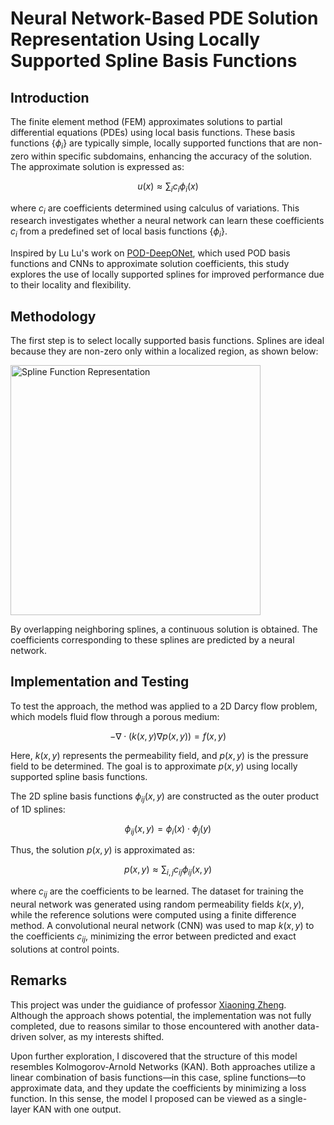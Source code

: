 # Neural Network-Based PDE Solution Representation Using Locally Supported Spline Basis Functions
## Introduction

The finite element method (FEM) approximates solutions to partial differential equations (PDEs) using local basis functions. These basis functions $\{\phi_i\}$ are typically simple, locally supported functions that are non-zero within specific subdomains, enhancing the accuracy of the solution. The approximate solution is expressed as:

$$
u(x) \approx \sum_{i} c_{i} \phi_{i}(x)
$$

where $c_i$ are coefficients determined using calculus of variations. This research investigates whether a neural network can learn these coefficients $c_i$ from a predefined set of local basis functions $\{\phi_i\}$.

Inspired by Lu Lu's work on [POD-DeepONet](https://www.sciencedirect.com/science/article/pii/S0045782522001207), which used POD basis functions and CNNs to approximate solution coefficients, this study explores the use of locally supported splines for improved performance due to their locality and flexibility.

## Methodology

The first step is to select locally supported basis functions. Splines are ideal because they are non-zero only within a localized region, as shown below:

<img src="https://github.com/user-attachments/assets/0672f421-a2b8-40d1-a47d-b1e04feb0c70" alt="Spline Function Representation" width="400" />

By overlapping neighboring splines, a continuous solution is obtained. The coefficients corresponding to these splines are predicted by a neural network.

## Implementation and Testing

To test the approach, the method was applied to a 2D Darcy flow problem, which models fluid flow through a porous medium:

$$
-\nabla \cdot \left( k(x, y) \nabla p(x, y) \right) = f(x, y)
$$

Here, $k(x, y)$ represents the permeability field, and $p(x, y)$ is the pressure field to be determined. The goal is to approximate $p(x, y)$ using locally supported spline basis functions.

The 2D spline basis functions $\phi_{ij}(x, y)$ are constructed as the outer product of 1D splines:

$$
\phi_{ij}(x, y) = \phi_i(x) \cdot \phi_j(y)
$$

Thus, the solution $p(x, y)$ is approximated as:

$$
p(x, y) \approx \sum_{i,j} c_{ij} \phi_{ij}(x, y)
$$

where $c_{ij}$ are the coefficients to be learned. The dataset for training the neural network was generated using random permeability fields $k(x, y)$, while the reference solutions were computed using a finite difference method. A convolutional neural network (CNN) was used to map $k(x, y)$ to the coefficients $c_{ij}$, minimizing the error between predicted and exact solutions at control points.


## Remarks

This project was under the guidiance of professor [Xiaoning Zheng](https://scholar.google.com/citations?user=rXW31d8AAAAJ&hl=en-US). Although the approach shows potential, the implementation was not fully completed, due to reasons similar to those encountered with another data-driven solver, as my interests shifted.

Upon further exploration, I discovered that the structure of this model resembles Kolmogorov-Arnold Networks (KAN). Both approaches utilize a linear combination of basis functions—in this case, spline functions—to approximate data, and they update the coefficients by minimizing a loss function. In this sense, the model I proposed can be viewed as a single-layer KAN with one output.
